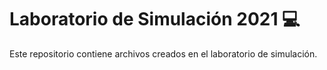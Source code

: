 # Laboratorio de Simulación 2021 💻
Este repositorio contiene archivos creados en el laboratorio de simulación. 

